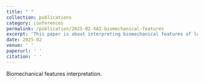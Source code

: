 ```yaml
---
title: " "
collection: publications
category: conferences
permalink: /publication/2025-02-XAI-biomechanical-features
excerpt: 'This paper is about interpreting biomechanical features of long jump.'
date: 2025-02
venue: ' '
paperurl: ' '
citation: ' '
---
```

Biomechanical features interpretation.
